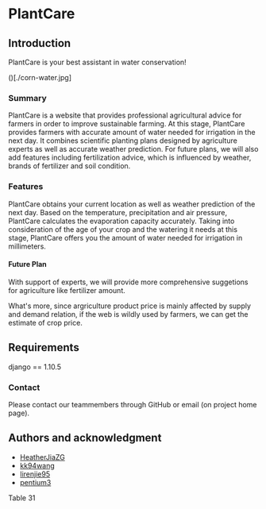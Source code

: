 # PlantCare

## Introduction
PlantCare is your best assistant in water conservation!

()[./corn-water.jpg]

### Summary

PlantCare is a website that provides professional agricultural advice for farmers in order to improve sustainable farming. At this stage, PlantCare provides farmers with accurate amount of water needed for irrigation in the next day. It combines scientific planting plans designed by agriculture experts as well as accurate weather prediction. For future plans, we will also add features including fertilization advice, which is influenced by weather, brands of fertilizer and soil condition. 



### Features

PlantCare obtains your current location as well as weather prediction of the next day. Based on the temperature, precipitation and air pressure, PlantCare calculates the evaporation capacity accurately. Taking into consideration of the age of your crop and the watering it needs at this stage, PlantCare offers you the amount of water needed for irrigation in millimeters. 



#### Future Plan


With support of experts, we will provide more comprehensive suggetions for agriculture like fertilizer amount.

What's more, since argriculture product price is mainly affected by supply and demand relation, if the web is wildly used by farmers, we can get the estimate of crop price.

## Requirements

django == 1.10.5

### Contact

Please contact our teammembers through GitHub or email (on project home page).

## Authors and acknowledgment

* [HeatherJiaZG](https://github.com/HeatherJiaZG)
* [kk94wang](https://github.com/kk94wang)
* [lirenjie95](https://github.com/lirenjie95)
* [pentium3](https://github.com/pentium3)

Table 31
